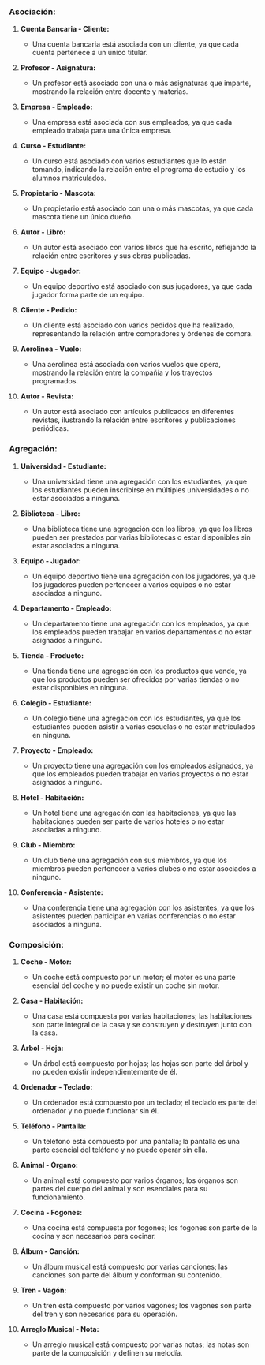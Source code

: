 ### Asociación:

1. **Cuenta Bancaria - Cliente:**

   - Una cuenta bancaria está asociada con un cliente, ya que cada cuenta pertenece a un único titular.

2. **Profesor - Asignatura:**

   - Un profesor está asociado con una o más asignaturas que imparte, mostrando la relación entre docente y materias.

3. **Empresa - Empleado:**

   - Una empresa está asociada con sus empleados, ya que cada empleado trabaja para una única empresa.

4. **Curso - Estudiante:**

   - Un curso está asociado con varios estudiantes que lo están tomando, indicando la relación entre el programa de estudio y los alumnos matriculados.

5. **Propietario - Mascota:**

   - Un propietario está asociado con una o más mascotas, ya que cada mascota tiene un único dueño.

6. **Autor - Libro:**

   - Un autor está asociado con varios libros que ha escrito, reflejando la relación entre escritores y sus obras publicadas.

7. **Equipo - Jugador:**

   - Un equipo deportivo está asociado con sus jugadores, ya que cada jugador forma parte de un equipo.

8. **Cliente - Pedido:**

   - Un cliente está asociado con varios pedidos que ha realizado, representando la relación entre compradores y órdenes de compra.

9. **Aerolínea - Vuelo:**

   - Una aerolínea está asociada con varios vuelos que opera, mostrando la relación entre la compañía y los trayectos programados.

10. **Autor - Revista:**
    - Un autor está asociado con artículos publicados en diferentes revistas, ilustrando la relación entre escritores y publicaciones periódicas.

### Agregación:

1. **Universidad - Estudiante:**

   - Una universidad tiene una agregación con los estudiantes, ya que los estudiantes pueden inscribirse en múltiples universidades o no estar asociados a ninguna.

2. **Biblioteca - Libro:**

   - Una biblioteca tiene una agregación con los libros, ya que los libros pueden ser prestados por varias bibliotecas o estar disponibles sin estar asociados a ninguna.

3. **Equipo - Jugador:**

   - Un equipo deportivo tiene una agregación con los jugadores, ya que los jugadores pueden pertenecer a varios equipos o no estar asociados a ninguno.

4. **Departamento - Empleado:**

   - Un departamento tiene una agregación con los empleados, ya que los empleados pueden trabajar en varios departamentos o no estar asignados a ninguno.

5. **Tienda - Producto:**

   - Una tienda tiene una agregación con los productos que vende, ya que los productos pueden ser ofrecidos por varias tiendas o no estar disponibles en ninguna.

6. **Colegio - Estudiante:**

   - Un colegio tiene una agregación con los estudiantes, ya que los estudiantes pueden asistir a varias escuelas o no estar matriculados en ninguna.

7. **Proyecto - Empleado:**

   - Un proyecto tiene una agregación con los empleados asignados, ya que los empleados pueden trabajar en varios proyectos o no estar asignados a ninguno.

8. **Hotel - Habitación:**

   - Un hotel tiene una agregación con las habitaciones, ya que las habitaciones pueden ser parte de varios hoteles o no estar asociadas a ninguno.

9. **Club - Miembro:**

   - Un club tiene una agregación con sus miembros, ya que los miembros pueden pertenecer a varios clubes o no estar asociados a ninguno.

10. **Conferencia - Asistente:**
    - Una conferencia tiene una agregación con los asistentes, ya que los asistentes pueden participar en varias conferencias o no estar asociados a ninguna.

### Composición:

1. **Coche - Motor:**

   - Un coche está compuesto por un motor; el motor es una parte esencial del coche y no puede existir un coche sin motor.

2. **Casa - Habitación:**

   - Una casa está compuesta por varias habitaciones; las habitaciones son parte integral de la casa y se construyen y destruyen junto con la casa.

3. **Árbol - Hoja:**

   - Un árbol está compuesto por hojas; las hojas son parte del árbol y no pueden existir independientemente de él.

4. **Ordenador - Teclado:**

   - Un ordenador está compuesto por un teclado; el teclado es parte del ordenador y no puede funcionar sin él.

5. **Teléfono - Pantalla:**

   - Un teléfono está compuesto por una pantalla; la pantalla es una parte esencial del teléfono y no puede operar sin ella.

6. **Animal - Órgano:**

   - Un animal está compuesto por varios órganos; los órganos son partes del cuerpo del animal y son esenciales para su funcionamiento.

7. **Cocina - Fogones:**

   - Una cocina está compuesta por fogones; los fogones son parte de la cocina y son necesarios para cocinar.

8. **Álbum - Canción:**

   - Un álbum musical está compuesto por varias canciones; las canciones son parte del álbum y conforman su contenido.

9. **Tren - Vagón:**

   - Un tren está compuesto por varios vagones; los vagones son parte del tren y son necesarios para su operación.

10. **Arreglo Musical - Nota:**
    - Un arreglo musical está compuesto por varias notas; las notas son parte de la composición y definen su melodía.
